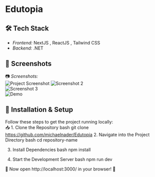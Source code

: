 # Edutopia


## 🛠 Tech Stack
- *Frontend:* NextJS , ReactJS , Tailwind CSS  
- *Backend:* .NET


## 🎥 Screenshots

📷 *Screenshots:*  
![Project Screenshot](https://i.imgur.com/LSSCv1C.png)
![Screenshot 2](https://imgur.com/2FqVUoK.png)  
![Screenshot 3](https://imgur.com/LkxifrF.png)  
![Demo](edited-ezgif.com-video-to-gif-converter.gif)




## 🚀 Installation & Setup  

Follow these steps to get the project running locally:  
📥 1. Clone the Repository 
bash
git clone https://github.com/michaelnader/Edutopia
2. Navigate into the Project Directory
bash
cd repository-name

3. Install Dependencies
bash
npm install

5. Start the Development Server
bash
npm run dev

🔗 Now open http://localhost:3000/ in your browser! 🎉
